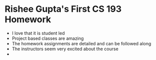 # Rishee Gupta's First CS 193 Homework
- I love that it is student led
- Project based classes are amazing
- The homework assignments are detailed and can be followed along
- The instructors seem very excited about the course
- 
